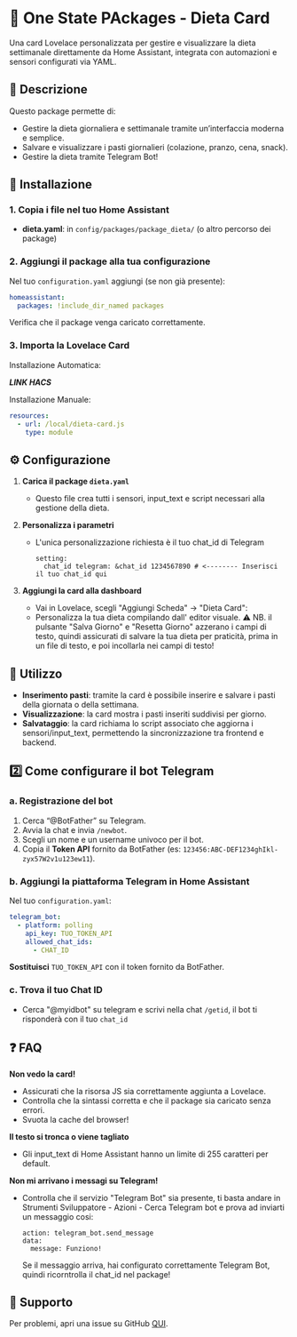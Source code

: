 # 🥗 One State PAckages - Dieta Card

Una card Lovelace personalizzata per gestire e visualizzare la dieta settimanale direttamente da Home Assistant, integrata con automazioni e sensori configurati via YAML.

## 🚀 Descrizione

Questo package permette di:
- Gestire la dieta giornaliera e settimanale tramite un’interfaccia moderna e semplice.
- Salvare e visualizzare i pasti giornalieri (colazione, pranzo, cena, snack).
- Gestire la dieta tramite Telegram Bot!

## 📂 Installazione

### 1. Copia i file nel tuo Home Assistant

- **dieta.yaml**: in `config/packages/package_dieta/` (o altro percorso dei package)

### 2. Aggiungi il package alla tua configurazione

Nel tuo `configuration.yaml` aggiungi (se non già presente):

```yaml
homeassistant:
  packages: !include_dir_named packages
```

Verifica che il package venga caricato correttamente.

### 3. Importa la Lovelace Card
Installazione Automatica:

***LINK HACS***

Installazione Manuale:
```yaml
resources:
  - url: /local/dieta-card.js
    type: module
```

## ⚙️ Configurazione

1. **Carica il package `dieta.yaml`**
   - Questo file crea tutti i sensori, input_text e script necessari alla gestione della dieta.

2. **Personalizza i parametri**
   - L'unica personalizzazione richiesta è il tuo chat_id di Telegram
     ```
     setting:
       chat_id telegram: &chat_id 1234567890 # <-------- Inserisci il tuo chat_id qui
     ```

3. **Aggiungi la card alla dashboard**
   - Vai in Lovelace, scegli "Aggiungi Scheda" → "Dieta Card":
   - Personalizza la tua dieta compilando dall' editor visuale.
   ⚠️ NB. il pulsante "Salva Giorno" e "Resetta Giorno" azzerano i campi di testo, quindi assicurati di salvare la tua dieta per praticità, prima in un file di testo, e poi incollarla nei campi di testo!

## 📝 Utilizzo

- **Inserimento pasti**: tramite la card è possibile inserire e salvare i pasti della giornata o della settimana.
- **Visualizzazione**: la card mostra i pasti inseriti suddivisi per giorno.
- **Salvataggio**: la card richiama lo script associato che aggiorna i sensori/input_text, permettendo la sincronizzazione tra frontend e backend.

## 2️⃣ Come configurare il bot Telegram

### a. Registrazione del bot

1. Cerca “@BotFather” su Telegram.
2. Avvia la chat e invia `/newbot`.
3. Scegli un nome e un username univoco per il bot.
4. Copia il **Token API** fornito da BotFather (es: `123456:ABC-DEF1234ghIkl-zyx57W2v1u123ew11`).

### b. Aggiungi la piattaforma Telegram in Home Assistant

Nel tuo `configuration.yaml`:

```yaml
telegram_bot:
  - platform: polling
    api_key: TUO_TOKEN_API
    allowed_chat_ids:
      - CHAT_ID
```

**Sostituisci** `TUO_TOKEN_API` con il token fornito da BotFather.

### c. Trova il tuo Chat ID

- Cerca "@myidbot" su telegram e scrivi nella chat `/getid`, il bot ti risponderà con il tuo `chat_id`
  

## ❓ FAQ

**Non vedo la card!**
- Assicurati che la risorsa JS sia correttamente aggiunta a Lovelace.
- Controlla che la sintassi corretta e che il package sia caricato senza errori.
- Svuota la cache del browser!

**Il testo si tronca o viene tagliato**
- Gli input_text di Home Assistant hanno un limite di 255 caratteri per default.

**Non mi arrivano i messagi su Telegram!**
- Controlla che il servizio "Telegram Bot" sia presente, ti basta andare in Strumenti Sviluppatore - Azioni - Cerca Telegram bot e prova ad inviarti un messaggio cosi:
  ```
  action: telegram_bot.send_message
  data:
    message: Funziono!
  ```
  Se il messaggio arriva, hai configurato correttamente Telegram Bot, quindi ricorntrolla il chat_id nel package!
  
## 🤝 Supporto

Per problemi, apri una issue su GitHub [QUI]().
